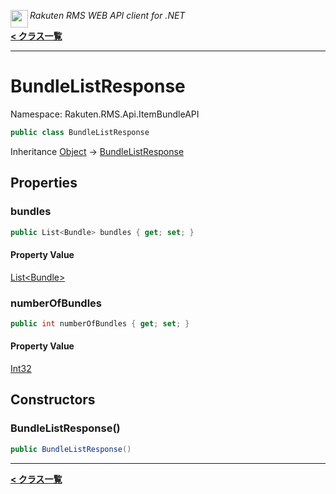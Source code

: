 <img align="left" style="height: 2em;" src="https://webservice.rakuten.co.jp/favicon.ico"><em>Rakuten RMS WEB API client for .NET</em>

[**< クラス一覧**](./)
- - -

# BundleListResponse

Namespace: Rakuten.RMS.Api.ItemBundleAPI

```csharp
public class BundleListResponse
```

Inheritance [Object](https://docs.microsoft.com/en-us/dotnet/api/system.object) → [BundleListResponse](./rakuten.rms.api.itembundleapi.bundlelistresponse)

## Properties

### <a id="properties-bundles"/>**bundles**

```csharp
public List<Bundle> bundles { get; set; }
```

#### Property Value

[List&lt;Bundle&gt;](https://docs.microsoft.com/en-us/dotnet/api/system.collections.generic.list-1)<br>

### <a id="properties-numberofbundles"/>**numberOfBundles**

```csharp
public int numberOfBundles { get; set; }
```

#### Property Value

[Int32](https://docs.microsoft.com/en-us/dotnet/api/system.int32)<br>

## Constructors

### <a id="constructors-.ctor"/>**BundleListResponse()**

```csharp
public BundleListResponse()
```


- - -
[**< クラス一覧**](./)
